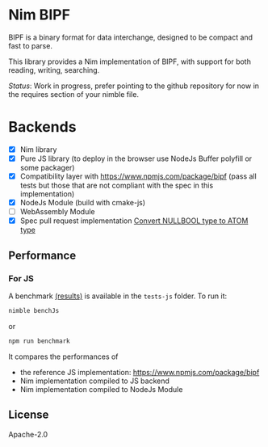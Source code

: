 <!--
 Copyright 2023 Geoffrey Picron
 
 Licensed under the Apache License, Version 2.0 (the "License");
 you may not use this file except in compliance with the License.
 You may obtain a copy of the License at
 
     http://www.apache.org/licenses/LICENSE-2.0
 
 Unless required by applicable law or agreed to in writing, software
 distributed under the License is distributed on an "AS IS" BASIS,
 WITHOUT WARRANTIES OR CONDITIONS OF ANY KIND, either express or implied.
 See the License for the specific language governing permissions and
 limitations under the License.
-->

# Nim BIPF

BIPF is a binary format for data interchange, designed to be compact and fast to parse.

This library provides a Nim implementation of BIPF, with support for both reading, writing, searching.

*Status*: Work in progress, prefer pointing to the github repository for now in the requires section of your nimble file.

# Backends

- [x] Nim library
- [x] Pure JS library (to deploy in the browser use NodeJs Buffer polyfill or some packager)
- [x] Compatibility layer with https://www.npmjs.com/package/bipf (pass all tests but those that are not compliant with the spec in this implementation) 
- [x] NodeJs Module (build with cmake-js)
- [ ] WebAssembly Module
- [x] Spec pull request implementation [Convert NULLBOOL type to ATOM type](https://github.com/ssbc/bipf-spec/pull/3)

## Performance

### For JS 
A benchmark [(results)](benchmark-result.md) is available in the `tests-js` folder.  To run it:

```bash
nimble benchJs
```

or 

```bash
npm run benchmark
```

It compares the performances of 
- the reference JS implementation: https://www.npmjs.com/package/bipf
- Nim implementation compiled to JS backend
- Nim implementation compiled to NodeJs Module 

## License

Apache-2.0
